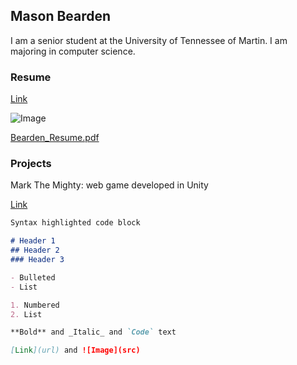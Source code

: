 ## Mason Bearden

I am a senior student at the University of Tennessee of Martin. I am majoring in computer science.

### Resume

[Link](https://github.com/Bearden3/WebSite/blob/gh-pages/Resume/Bearden_Resume.pdf)

![Image](src="https://Bearden3.github.io/WebSite/blob/main/Resume/Bearden_Resume.pdf")

[Bearden_Resume.pdf](http://Bearden3.github.io/WebSite/blob/main/Resume/Bearden_Mason.pdf)


### Projects
Mark The Mighty: web game developed in Unity

[Link](https://mark-the-mighty.web.app/)


```markdown
Syntax highlighted code block

# Header 1
## Header 2
### Header 3

- Bulleted
- List

1. Numbered
2. List

**Bold** and _Italic_ and `Code` text

[Link](url) and ![Image](src)
```



